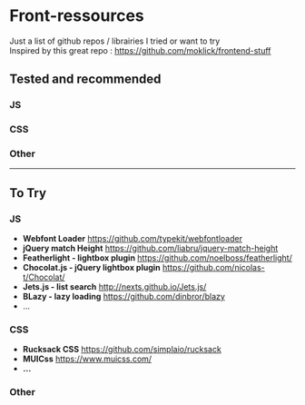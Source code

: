 # Front-ressources
Just a list of github repos / librairies I tried or want to try  
Inspired by this great repo : https://github.com/moklick/frontend-stuff

## Tested and recommended
### JS
### CSS
### Other

***

## To Try
### JS
- **Webfont Loader** https://github.com/typekit/webfontloader
- **jQuery match Height** https://github.com/liabru/jquery-match-height
- **Featherlight - lightbox plugin** https://github.com/noelboss/featherlight/
- **Chocolat.js -  jQuery lightbox plugin** https://github.com/nicolas-t/Chocolat/
- **Jets.js - list search** http://nexts.github.io/Jets.js/
- **BLazy - lazy loading** https://github.com/dinbror/blazy
- ...

### CSS
- **Rucksack CSS** https://github.com/simplaio/rucksack
- **MUICss** https://www.muicss.com/
- **...**

### Other
